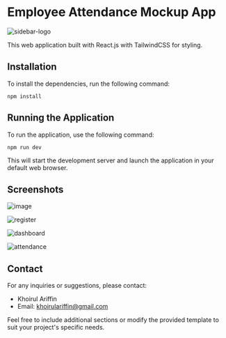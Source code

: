 # Employee Attendance Mockup App
![sidebar-logo](https://github.com/khoirulariffin/tech-test-prakarsa/assets/13716306/e62c8ca2-29a9-44b2-8a17-ba3fd908aefd)

This web application built with React.js with TailwindCSS for styling.

## Installation

To install the dependencies, run the following command:

```
npm install
```

## Running the Application

To run the application, use the following command:

```
npm run dev
```

This will start the development server and launch the application in your default web browser.

## Screenshots

![image](https://github.com/khoirulariffin/tech-test-prakarsa/assets/13716306/619b94d8-83de-45ae-ac88-022131a21298)

![register](https://github.com/khoirulariffin/tech-test-prakarsa/assets/13716306/52d363b7-d382-4ca3-be63-58033557eebf)

![dashboard](https://github.com/khoirulariffin/tech-test-prakarsa/assets/13716306/738bc3d9-731c-4fb8-9cc4-55911782b573)

![attendance](https://github.com/khoirulariffin/tech-test-prakarsa/assets/13716306/1bf50f0c-a5a5-4f11-9d78-0f948531b38d)

## Contact

For any inquiries or suggestions, please contact:

- Khoirul Ariffin
- Email: khoirulariffin@gmail.com

Feel free to include additional sections or modify the provided template to suit your project's specific needs.
